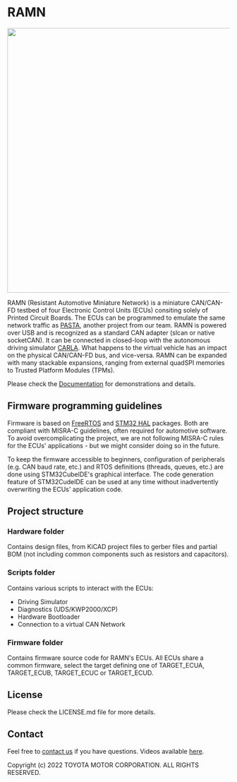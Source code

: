 # RAMN

<img src="https://ramn.readthedocs.io/en/latest/_images/ramn_simple_setup.jpg" width="600">

RAMN (Resistant Automotive Miniature Network) is a miniature CAN/CAN-FD testbed of four Electronic Control Units (ECUs) consiting solely of Printed Circuit Boards. The ECUs can be programmed to emulate the same network traffic as [PASTA](https://github.com/pasta-auto/PASTA1.0), another project from our team. RAMN is powered over USB and is recognized as a standard CAN adapter (slcan or native socketCAN). It can be connected in closed-loop with the autonomous driving simulator [CARLA](https://github.com/carla-simulator/carla). What happens to the virtual vehicle has an impact on the physical CAN/CAN-FD bus, and vice-versa. RAMN can be expanded with many stackable expansions, ranging from external quadSPI memories to Trusted Platform Modules (TPMs). 

Please check the [Documentation](https://ramn.readthedocs.io/) for demonstrations and details.

## Firmware programming guidelines
Firmware is based on [FreeRTOS](https://www.freertos.org/) and [STM32 HAL](https://github.com/STMicroelectronics/STM32CubeL4) packages. Both are compliant with MISRA-C guidelines, often required for automotive software. To avoid overcomplicating the project, we are not following MISRA-C rules for the ECUs' applications - but we might consider doing so in the future.  

To keep the firmware accessible to beginners, configuration of peripherals (e.g. CAN baud rate, etc.) and RTOS definitions (threads, queues, etc.) are done using STM32CubeIDE's graphical interface. The code generation feature of STM32CudeIDE can be used at any time without inadvertently overwriting the ECUs' application code.

## Project structure
### Hardware folder
Contains design files, from KiCAD project files to gerber files and partial BOM (not including common components such as resistors and capacitors).

### Scripts folder

Contains various scripts to interact with the ECUs:
- Driving Simulator
- Diagnostics (UDS/KWP2000/XCP)
- Hardware Bootloader
- Connection to a virtual CAN Network

### Firmware folder
Contains firmware source code for RAMN's ECUs. All ECUs share a common firmware, select the target defining one of TARGET_ECUA, TARGET_ECUB, TARGET_ECUC or TARGET_ECUD.


## License
Please check the LICENSE.md file for more details. 

## Contact
Feel free to [contact us](mailto:camille.gay@toyota-tokyo.tech) if you have questions.
Videos available [here](https://twitter.com/ramn_auto).

Copyright (c) 2022 TOYOTA MOTOR CORPORATION. ALL RIGHTS RESERVED.
